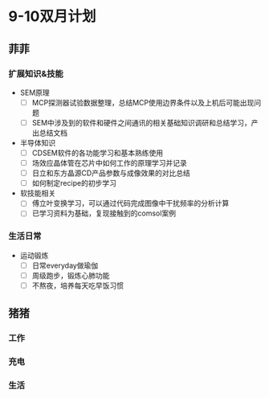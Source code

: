 <!--
 * @Author: spendar
 * @Date: 2024-10-27 14:09:15
 * @LastEditors: spendar
 * @LastEditTime: 2024-10-27 14:31:02
 * @FilePath: /plan/2024/11-12.md
 * @Description: make the plan of 2024.11-2024.12
-->
# 9-10双月计划

## 菲菲

### 扩展知识&技能

- SEM原理
  - [ ] MCP探测器试验数据整理，总结MCP使用边界条件以及上机后可能出现问题
  - [ ] SEM中涉及到的软件和硬件之间通讯的相关基础知识调研和总结学习，产出总结文档
- 半导体知识
  - [ ] CDSEM软件的各功能学习和基本熟练使用
  - [ ] 场效应晶体管在芯片中如何工作的原理学习并记录
  - [ ] 日立和东方晶源CD产品参数与成像效果的对比总结
  - [ ] 如何制定recipe的初步学习
- 软技能相关
  - [ ] 傅立叶变换学习，可以通过代码完成图像中干扰频率的分析计算
  - [ ] 已学习资料为基础，复现接触到的comsol案例

### 生活日常

- 运动锻炼
  - [ ] 日常everyday做瑜伽
  - [ ] 周级跑步，锻炼心肺功能
  - [ ] 不熬夜，培养每天吃早饭习惯
  
## 猪猪

### 工作

### 充电

### 生活
